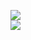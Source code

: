 [![](https://img.shields.io/badge/Made%20With-Github%20Spray-lightgrey.svg?style=for-the-badge&logo=github)](https://github.com/Annihil/github-spray#5097)  
[![](https://i.imgur.com/2DrTn0Z.gif)](https://github.com/Annihil/github-spray)